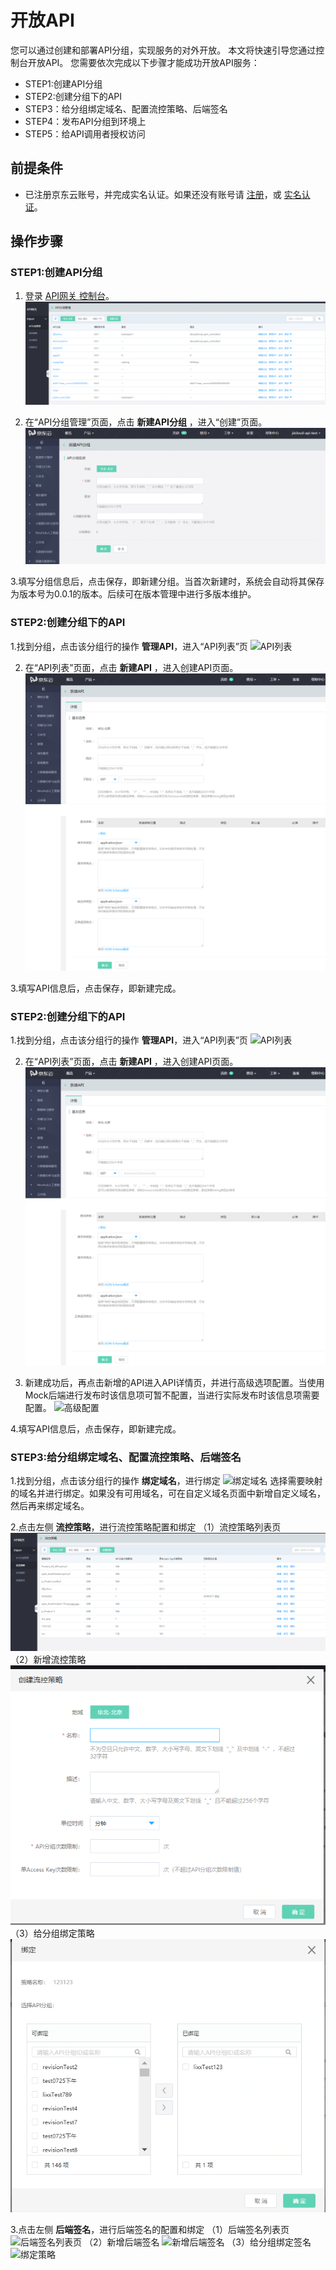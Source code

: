 # 开放API

您可以通过创建和部署API分组，实现服务的对外开放。
本文将快速引导您通过控制台开放API。
您需要依次完成以下步骤才能成功开放API服务：
- STEP1:创建API分组
- STEP2:创建分组下的API
- STEP3：给分组绑定域名、配置流控策略、后端签名
- STEP4：发布API分组到环境上
- STEP5：给API调用者授权访问


## 前提条件
- 已注册京东云账号，并完成实名认证。如果还没有账号请 [注册](https://accounts.jdcloud.com/p/regPage?source=jdcloud&ReturnUrl=%2f%2fuc.jdcloud.com%2fpassport%2fcomplete%3freturnUrl%3dhttp%3A%2F%2Fuc.jdcloud.com%2Fredirect%2FloginRouter%3FreturnUrl%3Dhttps%253A%252F%252Fwww.jdcloud.com%252Fhelp%252Fdetail%252F734%252FisCatalog%252F1)，或 [实名认证](https://uc.jdcloud.com/account/certify)。


## 操作步骤
### STEP1:创建API分组
1. 登录 [API网关 控制台](https://apigateway-console.jdcloud.com/apiGroupList)。
 ![API分组管理](https://github.com/jdcloudcom/cn/blob/edit/image/Internet-Middleware/API-Gateway/apigroup-1.png)
 
2. 在“API分组管理”页面，点击 **新建API分组** ，进入“创建”页面。
![创建分组](https://github.com/jdcloudcom/cn/blob/edit/image/Internet-Middleware/API-Gateway/apigroup-addgroup.png)
    
3.填写分组信息后，点击保存，即新建分组。当首次新建时，系统会自动将其保存为版本号为0.0.1的版本。后续可在版本管理中进行多版本维护。

### STEP2:创建分组下的API
1.找到分组，点击该分组行的操作 **管理API**，进入“API列表”页
 ![API列表](https://github.com/jdcloudcom/cn/blob/edit/image/Internet-Middleware/API-Gateway/apigroup-apilist.png)

2. 在“API列表”页面，点击 **新建API** ，进入创建API页面。
![创建分组](https://github.com/jdcloudcom/cn/blob/edit/image/Internet-Middleware/API-Gateway/apigroup-addapi.png)
    
3.填写API信息后，点击保存，即新建完成。



### STEP2:创建分组下的API
1.找到分组，点击该分组行的操作 **管理API**，进入“API列表”页
 ![API列表](https://github.com/jdcloudcom/cn/blob/edit/image/Internet-Middleware/API-Gateway/apigroup-apilist.png)

2. 在“API列表”页面，点击 **新建API** ，进入创建API页面。
![新建API](https://github.com/jdcloudcom/cn/blob/edit/image/Internet-Middleware/API-Gateway/apigroup-addapi.png)

3. 新建成功后，再点击新增的API进入API详情页，并进行高级选项配置。当使用Mock后端进行发布时该信息项可暂不配置，当进行实际发布时该信息项需要配置。
![高级配置](https://github.com/jdcloudcom/cn/blob/edit/image/Internet-Middleware/API-Gateway/apigroup-addapi-advane.png)
  
4.填写API信息后，点击保存，即新建完成。

### STEP3:给分组绑定域名、配置流控策略、后端签名
1.找到分组，点击该分组行的操作 **绑定域名**，进行绑定
![绑定域名](https://github.com/jdcloudcom/cn/blob/edit/image/Internet-Middleware/API-Gateway/apigroup-rp-apigroup-list.png)
选择需要映射的域名并进行绑定。如果没有可用域名，可在自定义域名页面中新增自定义域名，然后再来绑定域名。

2.点击左侧 **流控策略**，进行流控策略配置和绑定
（1）流控策略列表页
![流控策略列表页](https://github.com/jdcloudcom/cn/blob/edit/image/Internet-Middleware/API-Gateway/lkcl-list.png)
（2）新增流控策略
![新增策略](https://github.com/jdcloudcom/cn/blob/edit/image/Internet-Middleware/API-Gateway/lkcl-add.png)
（3）给分组绑定策略
![绑定策略](https://github.com/jdcloudcom/cn/blob/edit/image/Internet-Middleware/API-Gateway/lkcl-bd.png)

3.点击左侧 **后端签名**，进行后端签名的配置和绑定
（1）后端签名列表页
![后端签名列表页](https://github.com/jdcloudcom/cn/blob/edit/image/Internet-Middleware/API-Gateway/hdqm-list.png)
（2）新增后端签名
![新增后端签名](https://github.com/jdcloudcom/cn/blob/edit/image/Internet-Middleware/API-Gateway/hdqm-add.png)
（3）给分组绑定签名
![绑定策略](https://github.com/jdcloudcom/cn/blob/edit/image/Internet-Middleware/API-Gateway/hdqm-bd.png)



